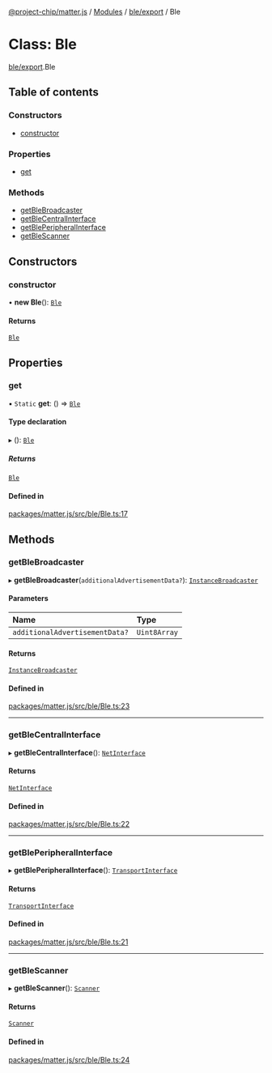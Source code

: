 [@project-chip/matter.js](../README.md) / [Modules](../modules.md) / [ble/export](../modules/ble_export.md) / Ble

# Class: Ble

[ble/export](../modules/ble_export.md).Ble

## Table of contents

### Constructors

- [constructor](ble_export.Ble.md#constructor)

### Properties

- [get](ble_export.Ble.md#get)

### Methods

- [getBleBroadcaster](ble_export.Ble.md#getblebroadcaster)
- [getBleCentralInterface](ble_export.Ble.md#getblecentralinterface)
- [getBlePeripheralInterface](ble_export.Ble.md#getbleperipheralinterface)
- [getBleScanner](ble_export.Ble.md#getblescanner)

## Constructors

### constructor

• **new Ble**(): [`Ble`](ble_export.Ble.md)

#### Returns

[`Ble`](ble_export.Ble.md)

## Properties

### get

▪ `Static` **get**: () => [`Ble`](ble_export.Ble.md)

#### Type declaration

▸ (): [`Ble`](ble_export.Ble.md)

##### Returns

[`Ble`](ble_export.Ble.md)

#### Defined in

[packages/matter.js/src/ble/Ble.ts:17](https://github.com/project-chip/matter.js/blob/c15b1068/packages/matter.js/src/ble/Ble.ts#L17)

## Methods

### getBleBroadcaster

▸ **getBleBroadcaster**(`additionalAdvertisementData?`): [`InstanceBroadcaster`](../interfaces/common_export.InstanceBroadcaster.md)

#### Parameters

| Name | Type |
| :------ | :------ |
| `additionalAdvertisementData?` | `Uint8Array` |

#### Returns

[`InstanceBroadcaster`](../interfaces/common_export.InstanceBroadcaster.md)

#### Defined in

[packages/matter.js/src/ble/Ble.ts:23](https://github.com/project-chip/matter.js/blob/c15b1068/packages/matter.js/src/ble/Ble.ts#L23)

___

### getBleCentralInterface

▸ **getBleCentralInterface**(): [`NetInterface`](../interfaces/net_export.NetInterface.md)

#### Returns

[`NetInterface`](../interfaces/net_export.NetInterface.md)

#### Defined in

[packages/matter.js/src/ble/Ble.ts:22](https://github.com/project-chip/matter.js/blob/c15b1068/packages/matter.js/src/ble/Ble.ts#L22)

___

### getBlePeripheralInterface

▸ **getBlePeripheralInterface**(): [`TransportInterface`](../interfaces/common_export.TransportInterface.md)

#### Returns

[`TransportInterface`](../interfaces/common_export.TransportInterface.md)

#### Defined in

[packages/matter.js/src/ble/Ble.ts:21](https://github.com/project-chip/matter.js/blob/c15b1068/packages/matter.js/src/ble/Ble.ts#L21)

___

### getBleScanner

▸ **getBleScanner**(): [`Scanner`](../interfaces/common_export.Scanner.md)

#### Returns

[`Scanner`](../interfaces/common_export.Scanner.md)

#### Defined in

[packages/matter.js/src/ble/Ble.ts:24](https://github.com/project-chip/matter.js/blob/c15b1068/packages/matter.js/src/ble/Ble.ts#L24)
